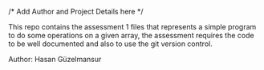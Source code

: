 /* Add Author and Project Details here */



This repo contains the assessment 1 files that represents a simple program to do some operations on a given array, the assessment requires the code to be well documented and also to use the git version control.

Author: Hasan Güzelmansur
